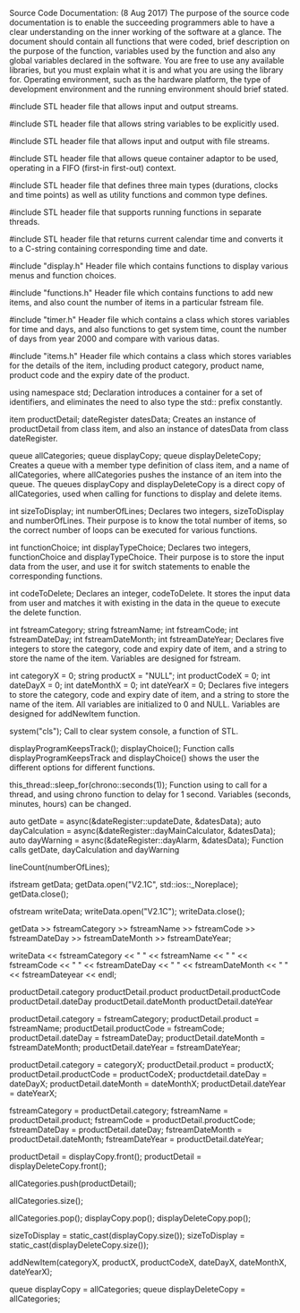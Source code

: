 Source Code Documentation: (8 Aug 2017) 
The purpose of the source code documentation is to enable the succeeding programmers able to have a clear understanding on the inner working of the software at a glance. The document should contain all functions that were coded, brief description on the purpose of the function, variables used by the function and also any global variables declared in the software. You are free to use any available libraries, but you must explain what it is and what you are using the library for. Operating environment, such as the hardware platform, the type of development environment and the running environment should brief stated.

#include STL header file that allows input and output streams.

#include STL header file that allows string variables to be explicitly used.

#include STL header file that allows input and output with file streams.

#include STL header file that allows queue container adaptor to be used, operating in a FIFO (first-in first-out) context.

#include STL header file that defines three main types (durations, clocks and time points) as well as utility functions and common type defines.

#include STL header file that supports running functions in separate threads.

#include STL header file that returns current calendar time and converts it to a C-string containing corresponding time and date.

#include "display.h" Header file which contains functions to display various menus and function choices.

#include "functions.h" Header file which contains functions to add new items, and also count the number of items in a particular fstream file.

#include "timer.h" Header file which contains a class which stores variables for time and days, and also functions to get system time, count the number of days from year 2000 and compare with various datas.

#include "items.h" Header file which contains a class which stores variables for the details of the item, including product category, product name, product code and the expiry date of the product.

using namespace std; Declaration introduces a container for a set of identifiers, and eliminates the need to also type the std:: prefix constantly.

item productDetail; dateRegister datesData; Creates an instance of productDetail from class item, and also an instance of datesData from class dateRegister.

queue allCategories; queue displayCopy; queue displayDeleteCopy; Creates a queue with a member type definition of class item, and a name of allCategories, where allCategories pushes the instance of an item into the queue. The queues displayCopy and displayDeleteCopy is a direct copy of allCategories, used when calling for functions to display and delete items.

int sizeToDisplay; int numberOfLines; Declares two integers, sizeToDisplay and numberOfLines. Their purpose is to know the total number of items, so the correct number of loops can be executed for various functions.

int functionChoice; int displayTypeChoice; Declares two integers, functionChoice and displayTypeChoice. Their purpose is to store the input data from the user, and use it for switch statements to enable the corresponding functions.

int codeToDelete; Declares an integer, codeToDelete. It stores the input data from user and matches it with existing in the data in the queue to execute the delete function.

int fstreamCategory; string fstreamName; int fstreamCode; int fstreamDateDay; int fstreamDateMonth; int fstreamDateYear; Declares five integers to store the category, code and expiry date of item, and a string to store the name of the item. Variables are designed for fstream.

int categoryX = 0; string productX = "NULL"; int productCodeX = 0; int dateDayX = 0; int dateMonthX = 0; int dateYearX = 0; Declares five integers to store the category, code and expiry date of item, and a string to store the name of the item. All variables are initialized to 0 and NULL. Variables are designed for addNewItem function.

system("cls"); Call to clear system console, a function of STL.

displayProgramKeepsTrack(); displayChoice(); Function calls displayProgramKeepsTrack and displayChoice() shows the user the different options for different functions.

this_thread::sleep_for(chrono::seconds(1)); Function using to call for a thread, and using chrono function to delay for 1 second. Variables (seconds, minutes, hours) can be changed.

auto getDate = async(&dateRegister::updateDate, &datesData); auto dayCalculation = async(&dateRegister::dayMainCalculator, &datesData); auto dayWarning = async(&dateRegister::dayAlarm, &datesData); Function calls getDate, dayCalculation and dayWarning

lineCount(numberOfLines);

ifstream getData; getData.open("V2.1C", std::ios::_Noreplace); getData.close();

ofstream writeData; writeData.open("V2.1C"); writeData.close();

getData >> fstreamCategory >> fstreamName >> fstreamCode >> fstreamDateDay >> fstreamDateMonth >> fstreamDateYear;

writeData << fstreamCategory << " " << fstreamName << " " << fstreamCode << " " << fstreamDateDay << " " << fstreamDateMonth << " " << fstreamDateyear << endl;

productDetail.category productDetail.product productDetail.productCode productDetail.dateDay productDetail.dateMonth productDetail.dateYear

productDetail.category = fstreamCategory; productDetail.product = fstreamName; productDetail.productCode = fstreamCode; productDetail.dateDay = fstreamDateDay; productDetail.dateMonth = fstreamDateMonth; productDetail.dateYear = fstreamDateYear;

productDetail.category = categoryX; productDetail.product = productX; productDetail.productCode = productCodeX; productdetail.dateDay = dateDayX; productDetail.dateMonth = dateMonthX; productDetail.dateYear = dateYearX;

fstreamCategory = productDetail.category; fstreamName = productDetail.product; fstreamCode = productDetail.productCode; fstreamDateDay = productDetail.dateDay; fstreamDateMonth = productDetail.dateMonth; fstreamDateYear = productDetail.dateYear;

productDetail = displayCopy.front(); productDetail = displayDeleteCopy.front();

allCategories.push(productDetail);

allCategories.size();

allCategories.pop(); displayCopy.pop(); displayDeleteCopy.pop();

sizeToDisplay = static_cast(displayCopy.size()); sizeToDisplay = static_cast(displayDeleteCopy.size());

addNewItem(categoryX, productX, productCodeX, dateDayX, dateMonthX, dateYearX);

queue displayCopy = allCategories; queue displayDeleteCopy = allCategories;
